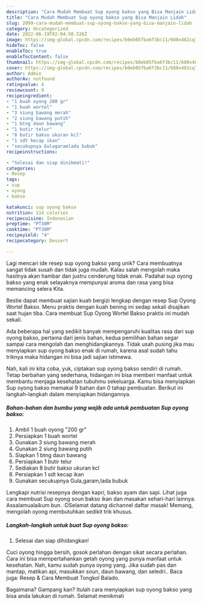```yaml
---
description: "Cara Mudah Membuat Sup oyong bakso yang Bisa Manjain Lidah"
title: "Cara Mudah Membuat Sup oyong bakso yang Bisa Manjain Lidah"
slug: 2099-cara-mudah-membuat-sup-oyong-bakso-yang-bisa-manjain-lidah
category: Uncategorized
date: 2022-06-19T02:04:50.526Z
image: https://img-global.cpcdn.com/recipes/b0eb05fba6f3bc11/680x482cq70/sup-oyong-bakso-foto-resep-utama.jpg
hideToc: false
enableToc: true
enableTocContent: false
thumbnail: https://img-global.cpcdn.com/recipes/b0eb05fba6f3bc11/680x482cq70/sup-oyong-bakso-foto-resep-utama.jpg
cover: https://img-global.cpcdn.com/recipes/b0eb05fba6f3bc11/680x482cq70/sup-oyong-bakso-foto-resep-utama.jpg
author: Admin
authorAv: notfound
ratingvalue: 4
reviewcount: 9
recipeingredient:
- "1 buah oyong 200 gr"
- "1 buah wortel"
- "3 siung bawang merah"
- "2 siung bawang putih"
- "1 btng daun bawang"
- "1 butir telur"
- "8 butir bakso ukuran kcl"
- "1 sdt kecap ikan"
- "secukupnya Gulagaramlada bubuk"
recipeinstructions:

- "Selesai dan siap dinikmati!"
categories:
- Resep
tags:
- sup
- oyong
- bakso

katakunci: sup oyong bakso 
nutrition: 114 calories
recipecuisine: Indonesian
preptime: "PT30M"
cooktime: "PT38M"
recipeyield: "4"
recipecategory: Dessert

---
```





Lagi mencari ide resep sup oyong bakso yang unik? Cara membuatnya sangat tidak susah dan tidak juga mudah. Kalau salah mengolah maka hasilnya akan hambar dan justru cenderung tidak enak. Padahal sup oyong bakso yang enak selayaknya mempunyai aroma dan rasa yang bisa memancing selera Kita.





Bestie dapat membuat sajian kuah bergizi lengkap dengan resep Sup Oyong Wortel Bakso. Menu praktis dengan kuah bening ini sedap sekali disajikan saat hujan tiba. Cara membuat Sup Oyong Wortel Bakso praktis ini mudah sekali.

Ada beberapa hal yang sedikit banyak mempengaruhi kualitas rasa dari sup oyong bakso, pertama dari jenis bahan, kedua pemilihan bahan segar sampai cara mengolah dan menghidangkannya. Tidak usah pusing jika mau menyiapkan sup oyong bakso enak di rumah, karena asal sudah tahu triknya maka hidangan ini bisa jadi sajian istimewa.






Nah, kali ini kita coba, yuk, ciptakan sup oyong bakso sendiri di rumah. Tetap berbahan yang sederhana, hidangan ini bisa memberi manfaat untuk membantu menjaga kesehatan tubuhmu sekeluarga. Kamu bisa menyiapkan Sup oyong bakso memakai 9 bahan dan 0 tahap pembuatan. Berikut ini langkah-langkah dalam menyiapkan hidangannya.

<!--inarticleads1-->

##### Bahan-bahan dan bumbu yang wajib ada untuk pembuatan Sup oyong bakso:

1. Ambil 1 buah oyong &#34;200 gr&#34;
1. Persiapkan 1 buah wortel
1. Gunakan 3 siung bawang merah
1. Gunakan 2 siung bawang putih
1. Siapkan 1 btng daun bawang
1. Persiapkan 1 butir telur
1. Sediakan 8 butir bakso ukuran kcl
1. Persiapkan 1 sdt kecap ikan
1. Gunakan secukupnya Gula,garam,lada bubuk


Lengkapi nutrisi resepnya dengan kapri, bakso ayam dan sapi. Lihat juga cara membuat Sup oyong soun bakso ikan dan masakan sehari-hari lainnya. Assalamualaikum bun. :DSelamat datang dichannel daftar masak! Memang, mengolah oyong membutuhkan sedikit trik khusus. 

<!--inarticleads2-->

##### Langkah-langkah untuk buat Sup oyong bakso:


1. Selesai dan siap dihidangkan!

Cuci oyong hingga bersih, gosok perlahan dengan sikat secara perlahan. Cara ini bisa mempertahankan getah oyong yang punya manfaat untuk kesehatan. Nah, kamu sudah punya oyong yang. Jika sudah pas dan mantap, matikan api, masukkan soun, daun bawang, dan seledri.. Baca juga: Resep &amp; Cara Membuat Tongkol Balado. 

Bagaimana? Gampang kan? Itulah cara menyiapkan sup oyong bakso yang bisa anda lakukan di rumah. Selamat menikmati
